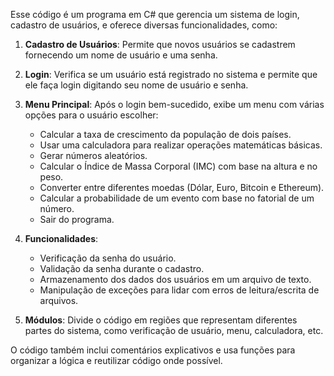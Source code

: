 Esse código é um programa em C# que gerencia um sistema de login, cadastro de usuários, e oferece diversas funcionalidades, como:

1. **Cadastro de Usuários**: Permite que novos usuários se cadastrem fornecendo um nome de usuário e uma senha.

2. **Login**: Verifica se um usuário está registrado no sistema e permite que ele faça login digitando seu nome de usuário e senha.

3. **Menu Principal**: Após o login bem-sucedido, exibe um menu com várias opções para o usuário escolher:

   - Calcular a taxa de crescimento da população de dois países.
   - Usar uma calculadora para realizar operações matemáticas básicas.
   - Gerar números aleatórios.
   - Calcular o Índice de Massa Corporal (IMC) com base na altura e no peso.
   - Converter entre diferentes moedas (Dólar, Euro, Bitcoin e Ethereum).
   - Calcular a probabilidade de um evento com base no fatorial de um número.
   - Sair do programa.

4. **Funcionalidades**:
   - Verificação da senha do usuário.
   - Validação da senha durante o cadastro.
   - Armazenamento dos dados dos usuários em um arquivo de texto.
   - Manipulação de exceções para lidar com erros de leitura/escrita de arquivos.

5. **Módulos**: Divide o código em regiões que representam diferentes partes do sistema, como verificação de usuário, menu, calculadora, etc.

O código também inclui comentários explicativos e usa funções para organizar a lógica e reutilizar código onde possível.
